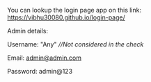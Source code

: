 You can lookup the login page app on this link:
https://vibhu30080.github.io/login-page/

Admin details:

Username: "Any"  _//Not considered in the check_

Email: admin@admin.com

Password: admin@123

